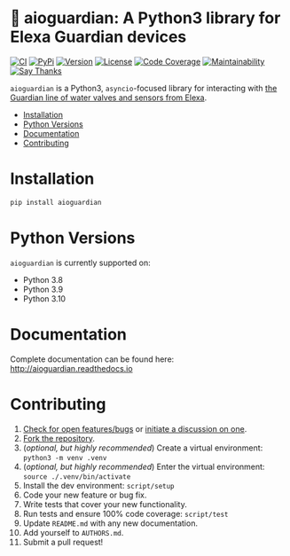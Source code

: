 # 🚰 aioguardian: A Python3 library for Elexa Guardian devices

[![CI](https://github.com/bachya/aioguardian/workflows/CI/badge.svg)](https://github.com/bachya/aioguardian/actions)
[![PyPi](https://img.shields.io/pypi/v/aioguardian.svg)](https://pypi.python.org/pypi/aioguardian)
[![Version](https://img.shields.io/pypi/pyversions/aioguardian.svg)](https://pypi.python.org/pypi/aioguardian)
[![License](https://img.shields.io/pypi/l/aioguardian.svg)](https://github.com/bachya/aioguardian/blob/master/LICENSE)
[![Code Coverage](https://codecov.io/gh/bachya/aioguardian/branch/master/graph/badge.svg)](https://codecov.io/gh/bachya/aioguardian)
[![Maintainability](https://api.codeclimate.com/v1/badges/a03c9e96f19a3dc37f98/maintainability)](https://codeclimate.com/github/bachya/aioguardian/maintainability)
[![Say Thanks](https://img.shields.io/badge/SayThanks-!-1EAEDB.svg)](https://saythanks.io/to/bachya)

`aioguardian` is a Python3, `asyncio`-focused library for interacting with
[the Guardian line of water valves and sensors from Elexa](http://getguardian.com).

- [Installation](#installation)
- [Python Versions](#python-versions)
- [Documentation](#documentation)
- [Contributing](#contributing)

# Installation

```python
pip install aioguardian
```

# Python Versions

`aioguardian` is currently supported on:

* Python 3.8 
* Python 3.9 
* Python 3.10

# Documentation

Complete documentation can be found here: http://aioguardian.readthedocs.io

# Contributing

1. [Check for open features/bugs](https://github.com/bachya/aioguardian/issues)
  or [initiate a discussion on one](https://github.com/bachya/aioguardian/issues/new).
2. [Fork the repository](https://github.com/bachya/aioguardian/fork).
3. (_optional, but highly recommended_) Create a virtual environment: `python3 -m venv .venv`
4. (_optional, but highly recommended_) Enter the virtual environment: `source ./.venv/bin/activate`
5. Install the dev environment: `script/setup`
6. Code your new feature or bug fix.
7. Write tests that cover your new functionality.
8. Run tests and ensure 100% code coverage: `script/test`
9. Update `README.md` with any new documentation.
10. Add yourself to `AUTHORS.md`.
11. Submit a pull request!
